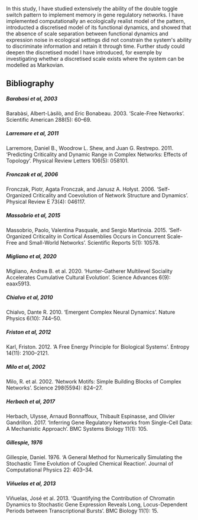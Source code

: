In this study, I have studied extensively the ability of the double toggle switch pattern to implement memory in gene regulatory networks. I have implemented computationally an ecologically realist model of the pattern, introducted a discretised model of its functional dynamics, and showed that the absence of scale separation between functional dynamics and expression noise in ecological settings did not constrain the system's ability to discriminate information and retain it through time. Further study could deepen the discretised model I have introduced, for exemple by investigating whether a discretised scale exists where the system can be modelled as Markovian.

## Bibliography

##### Barabasi et al, 2003
Barabàsi, Albert-Làsilò, and Eric Bonabeau. 2003. ‘Scale-Free Networks’. Scientific American 288(5): 60–69.

##### Larremore et al, 2011
Larremore, Daniel B., Woodrow L. Shew, and Juan G. Restrepo. 2011. ‘Predicting Criticality and Dynamic Range in Complex Networks: Effects of Topology’. Physical Review Letters 106(5): 058101.

##### Fronczak et al, 2006
Fronczak, Piotr, Agata Fronczak, and Janusz A. Hołyst. 2006. ‘Self-Organized Criticality and Coevolution of Network Structure and Dynamics’. Physical Review E 73(4): 046117.

##### Massobrio et al, 2015
Massobrio, Paolo, Valentina Pasquale, and Sergio Martinoia. 2015. ‘Self-Organized Criticality in Cortical Assemblies Occurs in Concurrent Scale-Free and Small-World Networks’. Scientific Reports 5(1): 10578.

##### Migliano et al, 2020
Migliano, Andrea B. et al. 2020. ‘Hunter-Gatherer Multilevel Sociality Accelerates Cumulative Cultural Evolution’. Science Advances 6(9): eaax5913.

##### Chialvo et al, 2010
Chialvo, Dante R. 2010. ‘Emergent Complex Neural Dynamics’. Nature Physics 6(10): 744–50.

##### Friston et al, 2012
Karl, Friston. 2012. ‘A Free Energy Principle for Biological Systems’. Entropy 14(11): 2100–2121.

##### Milo et al, 2002
Milo, R. et al. 2002. ‘Network Motifs: Simple Building Blocks of Complex Networks’. Science 298(5594): 824–27.

##### Herbach et al, 2017
Herbach, Ulysse, Arnaud Bonnaffoux, Thibault Espinasse, and Olivier Gandrillon. 2017. ‘Inferring Gene Regulatory Networks from Single-Cell Data: A Mechanistic Approach’. BMC Systems Biology 11(1): 105.

##### Gillespie, 1976
Gillespie, Daniel. 1976. ‘A General Method for Numerically Simulating the Stochastic Time Evolution of Coupled Chemical Reaction’. Journal of Computational Physics 22: 403–34.

##### Viñuelas et al, 2013
Viñuelas, José et al. 2013. ‘Quantifying the Contribution of Chromatin Dynamics to Stochastic Gene Expression Reveals Long, Locus-Dependent Periods between Transcriptional Bursts’. BMC Biology 11(1): 15.
